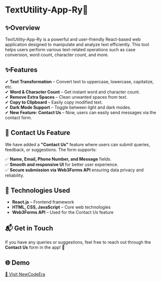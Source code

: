 # TextUtility-App-Ry📝

## ✨Overview
TextUtility-App-Ry is a powerful and user-friendly React-based web application designed to manipulate and analyze text efficiently. This tool helps users perform various text-related operations such as case conversion, word count, character count, and more. 

## ✨Features
✔ **Text Transformation** – Convert text to uppercase, lowercase, capitalize, etc.  
✔ **Word & Character Count** – Get instant word and character count.  
✔ **Remove Extra Spaces** – Clean unwanted spaces from text.  
✔ **Copy to Clipboard** – Easily copy modified text.  
✔ **Dark Mode Support** – Toggle between light and dark modes.  
✔ **New Feature: Contact Us** – Now, users can easily send messages via the contact form.  


## 📩 Contact Us Feature
We have added a **"Contact Us"** feature where users can submit queries, feedback, or suggestions. The form supports:

✅ **Name, Email, Phone Number, and Message** fields.  
✅ **Smooth and responsive UI** for better user experience.  
✅ **Secure submission via Web3Forms API** ensuring data privacy and reliability.  

## 🔧 Technologies Used
- **React.js** – Frontend framework  
- **HTML, CSS, JavaScript** – Core web technologies  
- **Web3Forms API** – Used for the Contact Us feature  

## 📬 Get in Touch
If you have any queries or suggestions, feel free to reach out through the **Contact Us** form in the app! 🚀  

## 🌐 Demo
[🚀 Visit NewCodeEra](https://text-utility-ry-app.vercel.app/)





